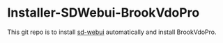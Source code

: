 # Installer-SDWebui-BrookVdoPro

This git repo is to install [sd-webui](https://github.com/AUTOMATIC1111/stable-diffusion-webui) automatically and install BrookVdoPro.
